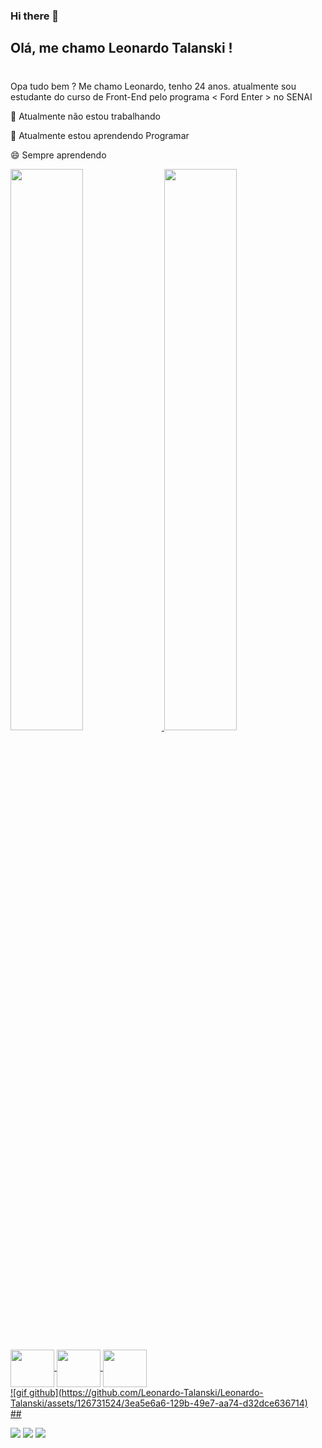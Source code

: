 ### Hi there 👋

<!--
**Leonardo-Talanski/Leonardo-Talanski** is a ✨ _special_ ✨ repository because its `README.md` (this file) appears on your GitHub profile.

Here are some ideas to get you started:

- 🔭 I’m currently working on ...
- 🌱 I’m currently learning 
- 👯 I’m looking to collaborate on ...
- 🤔 I’m looking for help with ...
- 💬 Ask me about ...
- 📫 How to reach me: ...
- 😄 Pronouns: ...
- ⚡ Fun fact: ...
-->
## Olá, me chamo Leonardo Talanski ! <h1>
 
   Opa tudo bem ? Me chamo Leonardo, tenho 24 anos. atualmente sou estudante do curso de Front-End pelo programa < Ford Enter > no SENAI
 
 🔭 Atualmente não estou trabalhando 
 
 🌱 Atualmente estou aprendendo Programar 
 
 😄 Sempre aprendendo 


  <a href="https://github.com/Leonardo-Talanski">
  <img width="48%" src ="https://github-readme-stats.vercel.app/api?username=Leonardo-Talanski&show_icons=true&theme=blue-green&include_all_commits=true&count_private=true">
  <img width="48%" src ="https://github-readme-stats.vercel.app/api/top-langs/?username=Leonardo-Talanski&layout=compact&langs_count=16&theme=blue-green">
 

<div style="display: inline_block"> <br>
  <img align="center" height="60" width="70" src="https://cdn.jsdelivr.net/gh/devicons/devicon/icons/html5/html5-plain-wordmark.svg" />
  <img align="center" height="60" width="70" src="https://cdn.jsdelivr.net/gh/devicons/devicon/icons/css3/css3-plain-wordmark.svg" />  
  <img align="center" height="60" width="70" src="https://cdn.jsdelivr.net/gh/devicons/devicon/icons/javascript/javascript-original.svg" />
  
</div>

<div>
![gif github](https://github.com/Leonardo-Talanski/Leonardo-Talanski/assets/126731524/3ea5e6a6-129b-49e7-aa74-d32dce636714)
</div>
 ##

  <a href="https://www.instagram.com/leonardo_talanski/" target="_blank"><img src="https://img.shields.io/badge/-Instagram-%23E4405F?style=for-the-badge&logo=instagram&logoColor=white" target="_blank"></a>
  <a href = "mailto:leonardo.e.t@hotmail.com"><img src="https://img.shields.io/badge/-Gmail-%23333?style=for-the-badge&logo=gmail&logoColor=white" target="_blank"></a>
  <a href="https://www.linkedin.com/in/leonardo-talanski-88084b78/" target="_blank"><img src="https://img.shields.io/badge/-LinkedIn-%230077B5?style=for-the-badge&logo=linkedin&logoColor=white" target="_blank"></a> 
  